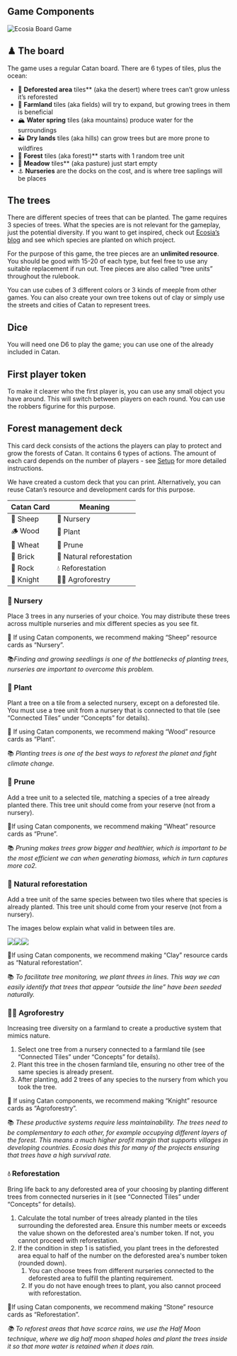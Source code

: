 ## Game Components

![Ecosia Board Game](assets/img/photo.jpg)

## ♟ The board

The game uses a regular Catan board. There are 6 types of tiles, plus the ocean:

- 🌵 **Deforested area** tiles** (aka the desert) where trees can’t grow unless it’s reforested
- 🌾 **Farmland** tiles (aka fields) will try to expand, but growing trees in them is beneficial
- 🏔 **Water spring** tiles (aka mountains) produce water for the surroundings
- 🏜 **Dry lands** tiles (aka hills) can grow trees but are more prone to wildfires
- 🌳 **Forest** tiles (aka forest)** starts with 1 random tree unit
- 🌿 **Meadow** tiles** (aka pasture) just start empty
- ⚓️ **Nurseries** are the docks on the cost, and is where tree saplings will be places

## The trees

There are different species of trees that can be planted. The game requires 3 species of trees. What the species are is not relevant for the gameplay, just the potential diversity. If you want to get inspired, check out [Ecosia’s blog](https://blog.ecosia.org/tag/where-does-ecosia-plant-trees/) and see which species are planted on which project.

For the purpose of this game, the tree pieces are an **unlimited resource**. You should be good with 15-20 of each type, but feel free to use any suitable replacement if run out. Tree pieces are also called “tree units” throughout the rulebook.

You can use cubes of 3 different colors or 3 kinds of meeple from other games. You can also create your own tree tokens out of clay or simply use the streets and cities of Catan to represent trees.

## Dice

You will need one D6 to play the game; you can use one of the already included in Catan.

## First player token

To make it clearer who the first player is, you can use any small object you have around. This will switch between players on each round. You can use the robbers figurine for this purpose.

## Forest management deck

This card deck consists of the actions the players can play to protect and grow the forests of Catan. It contains 6 types of actions. The amount of each card depends on the number of players - see [Setup](setup) for more detailed instructions.

We have created a custom deck that you can print. Alternatively, you can reuse Catan’s resource and development cards for this purpose. 

| Catan Card | Meaning |
|------------|----------|
| 🐑 Sheep   | 🌱 Nursery  |
| 🪵 Wood    | 🌳 Plant  |
| 🌾 Wheat   | 🤲 Prune  |
| 🧱 Brick   | 💞 Natural reforestation  |
| 🗻 Rock    | 💧 Reforestation  |
| 🐴 Knight  | 👩‍🌾 Agroforestry  |

### 🌱 Nursery

Place 3 trees in any nurseries of your choice. You may distribute these trees across multiple nurseries and mix different species as you see fit.

🌅 If using Catan components, we recommend making “Sheep” resource cards as “Nursery”.

📚*Finding and growing seedlings is one of the bottlenecks of planting trees, nurseries are important to overcome this problem.*

### 🌳 Plant

Plant a tree on a tile from a selected nursery, except on a deforested tile. You must use a tree unit from a nursery that is connected to that tile (see “Connected Tiles” under “Concepts” for details).

🌅 If using Catan components, we recommend making “Wood” resource cards as “Plant”.

📚 *Planting trees is one of the best ways to reforest the planet and fight climate change.*

### 🤲 Prune

Add a tree unit to a selected tile, matching a species of a tree already planted there. This tree unit should come from your reserve (not from a nursery).

🌅If using Catan components, we recommend making “Wheat” resource cards as “Prune”.

📚 *Pruning makes trees grow bigger and healthier, which is important to be the most efficient we can when generating biomass, which in turn captures more co2.*

### 💞 Natural reforestation

Add a tree unit of the same species between two tiles where that species is already planted.  This tree unit should come from your reserve (not from a nursery).

The images below explain what valid in between tiles are.

![](Aspose.Words.843fbbd3-fdfa-4588-8cc3-1fbcba4bb23b.001.png)![](Aspose.Words.843fbbd3-fdfa-4588-8cc3-1fbcba4bb23b.002.png)![](Aspose.Words.843fbbd3-fdfa-4588-8cc3-1fbcba4bb23b.003.png)

🌅If using Catan components, we recommend making “Clay” resource cards as “Natural reforestation”.

📚 *To facilitate tree monitoring, we plant threes in lines. This way we can easily identify that trees that appear “outside the line” have been seeded naturally.*

### 👩‍🌾 Agroforestry

Increasing tree diversity on a farmland to create a productive system that mimics nature.

1. Select one tree from a nursery connected to a farmland tile (see “Connected Tiles” under “Concepts” for details).
1. Plant this tree in the chosen farmland tile, ensuring no other tree of the same species is already present.
1. After planting, add 2 trees of any species to the nursery from which you took the tree.

🌅 If using Catan components, we recommend making “Knight” resource cards as “Agroforestry”.

📚 *These productive systems require less maintainability. The trees need to be complementary to each other, for example occupying different layers of the forest. This means a much higher profit margin that supports villages in developing countries. Ecosia does this for many of the projects ensuring that trees have a high survival rate.*

### 💧 Reforestation

Bring life back to any deforested area of your choosing by planting different trees from connected nurseries in it (see “Connected Tiles” under “Concepts” for details).

1. Calculate the total number of trees already planted in the tiles surrounding the deforested area. Ensure this number meets or exceeds the value shown on the deforested area's number token. If not, you cannot proceed with reforestation.
1. If the condition in step 1 is satisfied, you plant trees in the deforested area equal to half of the number on the deforested area's number token (rounded down).
   1. You can choose trees from different nurseries connected to the deforested area to fulfill the planting requirement.
   1. If you do not have enough trees to plant, you also cannot proceed with reforestation.

🌅If using Catan components, we recommend making “Stone” resource cards as “Reforestation”.

*📚 To reforest areas that have scarce rains, we use the Half Moon technique, where we dig half moon shaped holes and plant the trees inside it so that more water is retained when it does rain.*